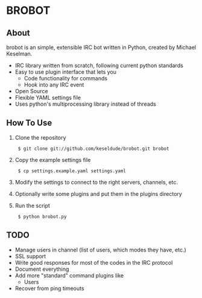 # BROBOT

## About
brobot is an simple, extensible IRC bot written in Python, created by Michael Keselman.

* IRC library written from scratch, following current python standards
* Easy to use plugin interface that lets you
    * Code functionality for commands
    * Hook into any IRC event
* Open Source
* Flexible YAML settings file
* Uses python's multiprocessing library instead of threads

## How To Use

1. Clone the repository

        $ git clone git://github.com/keseldude/brobot.git brobot
    
2. Copy the example settings file

        $ cp settings.example.yaml settings.yaml
    
3. Modify the settings to connect to the right servers, channels, etc.
4. Optionally write some plugins and put them in the plugins directory
5. Run the script

        $ python brobot.py

## TODO

* Manage users in channel (list of users, which modes they have, etc.)
* SSL support
* Write good responses for most of the codes in the IRC protocol
* Document everything
* Add more "standard" command plugins like
    * Users
* Recover from ping timeouts
